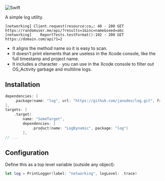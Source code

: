 ![Swift](https://github.com/j4n0/log/workflows/Swift/badge.svg?branch=master)

A simple log utility.

```
[networking] Client.request(resource:co…: 40 · 200 GET https://randomuser.me/api/?results=1&inc=name&seed=abc
[networking]    ReportTests.testFormat():102 · 200 GET https://domain.com/api?1=2
```

- It aligns the method name so it is easy to scan.
- It doesn’t print elements that are useless in the Xcode console, like the full timestamp and project name. 
- It includes a character `·` you can use in the Xcode console to filter out OS_Activity garbage and multiline logs.

## Installation

```swift
dependencies: [
    .package(name: "log", url: "https://github.com/janodev/log.git", from: "1.0.0")
],
targets: [
    .target(
        name: "SomeTarget",
        dependencies: [
            .product(name: "LogDynamic", package: "log")
        ],
// ...
```

## Configuration

Define this as a top level variable (outside any object):

```swift
let log = PrintLogger(label: "networking", logLevel: .trace)
```
